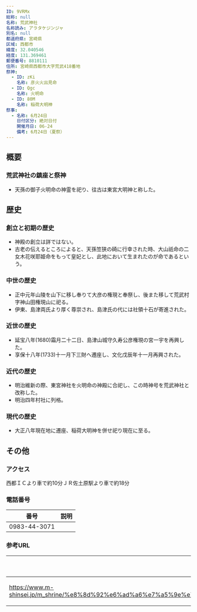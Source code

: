 ```yaml
---
ID: 9VRMx
総称: null
名称: 荒武神社
名称読み: アラタケジンジャ
別名: null
都道府県: 宮崎県
区域: 西都市
緯度: 32.040546
経度: 131.369461
郵便番号: 8810111
住所: 宮崎県西都市大字荒武418番地
祭神:
  - ID: zKi
    名称: 彦火火出見命
  - ID: Qgc
    名称: 火明命
  - ID: 80M
    名称: 稲荷大明神
祭事:
  - 名称: 6月24日
    日付区分: 絶対日付
    開催月日: 06-24
    備考: 6月24日（夏祭）
---
```


## 概要

### 荒武神社の鎮座と祭神

- 天孫の御子火明命の神霊を祀り、往古は東宮大明神と称した。

## 歴史

### 創立と初期の歴史

- 神殿の創立は詳ではない。
- 古老の伝えるところによると、天孫笠狭の碕に行幸された時、大山祇命の二女木花咲耶姫命をもって皇妃とし、此地において生まれたのが命であるという。

### 中世の歴史

- 正中元年山陵を山下に移し奉りて大彦の権現と奉祭し、後また移して荒武村字神山田権現山に祀る。
- 伊東、島津両氏より厚く尊崇され、島津氏の代には社領十石が寄進された。

### 近世の歴史

- 延宝八年(1680)霜月二十二日、島津山城守久寿公彦権現の宮一宇を再興した。
- 享保十八年(1733)十一月下三財へ遷座し、文化戊辰年十一月再興された。

### 近代の歴史

- 明治維新の際、東宮神社を火明命の神殿に合祀し、この時神号を荒武神社と改称した。
- 明治四年村社に列格。

### 現代の歴史

- 大正八年現在地に遷座、稲荷大明神を併せ祀り現在に至る。

## その他

### アクセス

西都ＩＣより車で約10分ＪＲ佐土原駅より車で約18分

### 電話番号

| 番号         | 説明 |
| ------------ | ---- |
| 0983-44-3071 |      |

### 参考URL

| URL                                                                                                                                                               | 説明   |
| ----------------------------------------------------------------------------------------------------------------------------------------------------------------- | ------ |
| https://www.m-shinsei.jp/m_shrine/%e8%8d%92%e6%ad%a6%e7%a5%9e%e7%a4%be%ef%bc%88%e3%81%82%e3%82%89%e3%81%9f%e3%81%91%e3%81%98%e3%82%93%e3%81%98%e3%82%83%ef%bc%89/ | 神社庁 |
